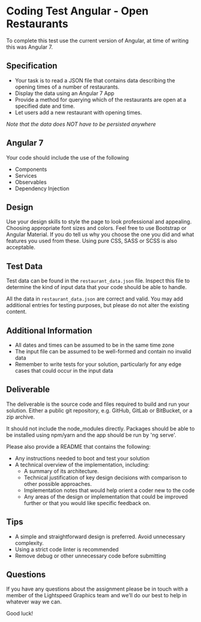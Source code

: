 # Coding Test Angular - Open Restaurants

To complete this test use the current version of Angular, at time of writing this was Angular 7.

## Specification

* Your task is to read a JSON file that contains data describing the opening
times of a number of restaurants.
* Display the data using an Angular 7 App
* Provide a method for querying which of the restaurants are open at a specified date and time. 
* Let users add a new restaurant with opening times.

*Note that the data does NOT have to be persisted anywhere*

## Angular 7
Your code should include the use of the following
* Components
* Services
* Observables
* Dependency Injection

## Design
Use your design skills to style the page to look professional and appealing. 
Choosing appropriate font sizes and colors.
Feel free to use Bootstrap or Angular Material. If you do tell us why you choose the one you did and what features you used from these. 
Using pure CSS, SASS or SCSS is also acceptable.

## Test Data

Test data can be found in the `restaurant_data.json` file. Inspect this file
to determine the kind of input data that your code should be able to handle.

All the data in `restaurant_data.json` are correct and valid. You may add
additional entries for testing purposes, but please do not alter the existing
content.

## Additional Information

- All dates and times can be assumed to be in the same time zone
- The input file can be assumed to be well-formed and contain no invalid data
- Remember to write tests for your solution, particularly for any edge cases
  that could occur in the input data

## Deliverable

The deliverable is the source code and files required to build and run your
solution. Either a public git repository, e.g. GitHub, GitLab or BitBucket, or
a zip archive.

It should not include the node_modules directly. Packages should be able to be installed using npm/yarn and the app should be run by 'ng serve'.

Please also provide a README that contains the following:

- Any instructions needed to boot and test your solution
- A technical overview of the implementation, including:
  - A summary of its architecture.
  - Technical justification of key design decisions with comparison to other
    possible approaches.
  - Implementation notes that would help orient a coder new to the code
  - Any areas of the design or implementation that could be improved further or
    that you would like specific feedback on.

## Tips

- A simple and straightforward design is preferred. Avoid unnecessary
  complexity.
- Using a strict code linter is recommended
- Remove debug or other unnecessary code before submitting

## Questions

If you have any questions about the assignment please be in touch with a member
of the Lightspeed Graphics team and we’ll do our best to help in whatever way we
can.

Good luck!
